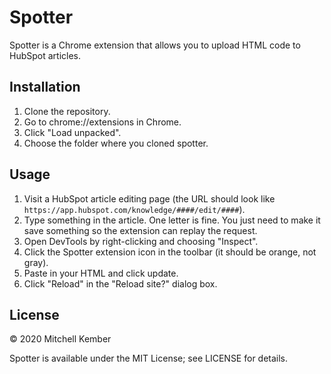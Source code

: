# Spotter

Spotter is a Chrome extension that allows you to upload HTML code to HubSpot articles.

## Installation

1. Clone the repository.
2. Go to chrome://extensions in Chrome.
3. Click "Load unpacked".
4. Choose the folder where you cloned spotter.

## Usage

1. Visit a HubSpot article editing page (the URL should look like `https://app.hubspot.com/knowledge/####/edit/####`).
2. Type something in the article. One letter is fine. You just need to make it save something so the extension can replay the request.
3. Open DevTools by right-clicking and choosing "Inspect".
4. Click the Spotter extension icon in the toolbar (it should be orange, not gray).
5. Paste in your HTML and click update.
6. Click "Reload" in the "Reload site?" dialog box.

## License

© 2020 Mitchell Kember

Spotter is available under the MIT License; see LICENSE for details.
